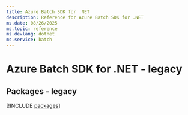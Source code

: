 ```yaml
---
title: Azure Batch SDK for .NET
description: Reference for Azure Batch SDK for .NET
ms.date: 08/26/2025
ms.topic: reference
ms.devlang: dotnet
ms.service: batch
---
```

# Azure Batch SDK for .NET - legacy
## Packages - legacy
[!INCLUDE [packages](batch-index.md)]